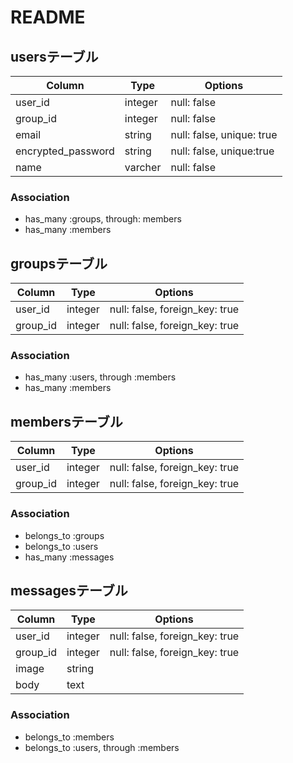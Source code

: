 # README


##  usersテーブル

|Column|Type|Options|
|------|----|-------|
|user_id|integer|null: false|
|group_id|integer|null: false|
|email|string|null: false, unique: true|
|encrypted_password|string|null: false, unique:true|
|name|varcher|null: false|

### Association
- has_many :groups, through: members
- has_many :members



##  groupsテーブル
|Column|Type|Options|
|------|----|-------|
|user_id|integer|null: false, foreign_key: true|
|group_id|integer|null: false, foreign_key: true|

### Association
- has_many :users, through :members
- has_many :members


## membersテーブル
|Column|Type|Options|
|------|----|-------|
|user_id|integer|null: false, foreign_key: true|
|group_id|integer|null: false, foreign_key: true|

### Association
- belongs_to :groups
- belongs_to :users
- has_many :messages


## messagesテーブル
|Column|Type|Options|
|------|----|-------|
|user_id|integer|null: false, foreign_key: true|
|group_id|integer|null: false, foreign_key: true|
|image|string|
|body|text|

### Association
- belongs_to :members
- belongs_to :users, through :members
